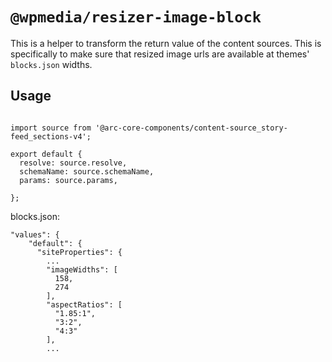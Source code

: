 # `@wpmedia/resizer-image-block`

This is a helper to transform the return value of the content sources. This is specifically to make sure that resized image urls are available at themes' `blocks.json` widths. 

## Usage

```

import source from '@arc-core-components/content-source_story-feed_sections-v4';

export default {
  resolve: source.resolve,
  schemaName: source.schemaName,
  params: source.params,

};

```

blocks.json:

```
"values": {
    "default": {
      "siteProperties": {
        ...
        "imageWidths": [
          158,
          274
        ],
        "aspectRatios": [
          "1.85:1",
          "3:2",
          "4:3"
        ],
        ...

```
